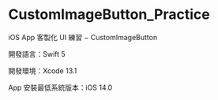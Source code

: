 # CustomImageButton_Practice

iOS App 客製化 UI 練習 − CustomImageButton

開發語言：Swift 5

開發環境：Xcode 13.1

App 安裝最低系統版本：iOS 14.0
